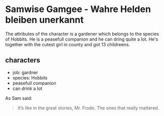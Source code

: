 # Samwise Gamgee - Wahre Helden bleiben unerkannt
The attributes of the character is a gardener which belongs to the species of Hobbits. He is a peasefull companion and he can dring quite a lot. He's together with the cutest girl in county and got 13 childreens.


## characters

* job: gardner
* species: Hobbits
* peasefull companion
* can drink a lot


As Sam said:
> It’s like in the great stories, Mr. Frodo. The ones that really mattered. 
